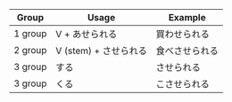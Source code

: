 |Group|Usage|Example|
|-|-|-|
|1 group|V + あせられる|買わせられる|
|2 group|V (stem) + させられる|食べさせられる|
|3 group|する|させられる|
|3 group|くる|こさせられる|